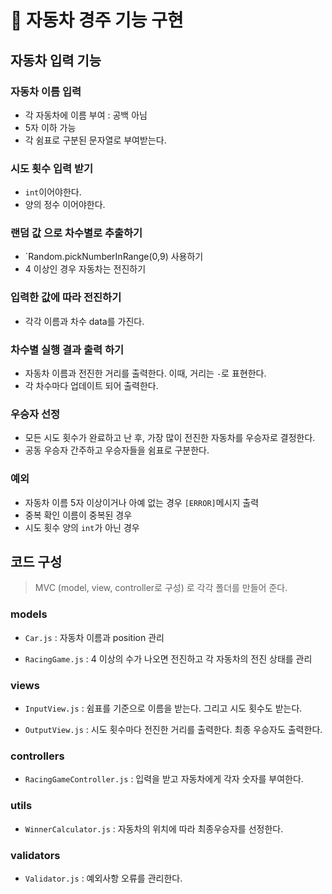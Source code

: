 # 🚗 자동차 경주 기능 구현

## 자동차 입력 기능

### 자동차 이름 입력

- 각 자동차에 이름 부여 : 공백 아님
- 5자 이하 가능
- 각 쉼표로 구분된 문자열로 부여받는다.

### 시도 횟수 입력 받기
- `int`이어야한다. 
- 양의 정수 이어야한다.

### 랜덤 값 으로 차수별로 추출하기

- `Random.pickNumberInRange(0,9) 사용하기
- 4 이상인 경우 자동차는 전진하기

### 입력한 값에 따라 전진하기

- 각각 이름과 차수 data를 가진다.

### 차수별 실행 결과 출력 하기

- 자동차 이름과 전진한 거리를 출력한다. 이때, 거리는 `-`로 표현한다.
- 각 차수마다 업데이트 되어 출력한다.

### 우승자 선정

- 모든 시도 횟수가 완료하고 난 후, 가장 많이 전진한 자동차를 우승자로 결정한다.
- 공동 우승자 간주하고 우승자들을 쉼표로 구분한다.


### 예외
- 자동차 이름 5자 이상이거나 아예 없는 경우 `[ERROR]`메시지 출력
- 중복 확인 이름이 중복된 경우 
- 시도 횟수 양의 `int`가 아닌 경우

## 코드 구성

> MVC (model, view, controller로 구성) 로 각각 폴더를 만들어 준다.

### models
- `Car.js` : 자동차 이름과 position 관리

- `RacingGame.js` : 4 이상의 수가 나오면 전진하고 각 자동차의 전진 상태를 관리


### views 

- `InputView.js` : 쉼표를 기준으로 이름을 받는다. 그리고 시도 횟수도 받는다.

- `OutputView.js` : 시도 횟수마다 전진한 거리를 출력한다. 최종 우승자도 출력한다.

### controllers 

- `RacingGameController.js` : 입력을 받고 자동차에게 각자 숫자를 부여한다.

### utils 

- `WinnerCalculator.js` : 자동차의 위치에 따라 최종우승자를 선정한다.

### validators

- `Validator.js` : 예외사항 오류를 관리한다.